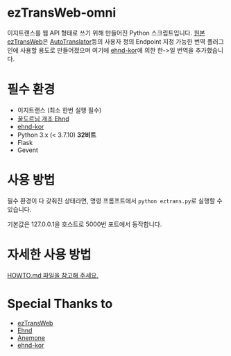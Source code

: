 # ezTransWeb-omni
이지트랜스를 웹 API 형태로 쓰기 위해 만들어진 Python 스크립트입니다. [원본 ezTransWeb](https://github.com/HelloKS/ezTransWeb)은 [AutoTranslator](https://github.com/bbepis/XUnity.AutoTranslator)등의 사용자 정의 Endpoint 지정 가능한 번역 플러그인에 사용할 용도로 만들어졌으며 여기에 [ehnd-kor](https://github.com/stypr/ehnd-kor)에 의한 한->일 번역을 추가했습니다.

# 필수 환경
* 이지트랜스 (최소 한번 실행 필수)
* [꿀도르님 개조 Ehnd](https://blog.naver.com/waltherp38/221062272423)
* [ehnd-kor](https://github.com/stypr/ehnd-kor)
* Python 3.x (< 3.7.10) **32비트** 
* Flask
* Gevent
# 사용 방법
필수 환경이 다 갖춰진 상태라면, 명령 프롬프트에서 `python eztrans.py`로 실행할 수 있습니다.

기본값은 127.0.0.1을 호스트로 5000번 포트에서 동작합니다.
# 자세한 사용 방법
[HOWTO.md 파일을 참고해 주세요.](https://github.com/FENRlR/ezTransWeb-omni/blob/master/HOWTO.md)
# Special Thanks to
* [ezTransWeb](https://github.com/HelloKS/ezTransWeb)
* [Ehnd](https://github.com/sokcuri/ehnd)
* [Anemone](https://github.com/sokcuri/anemone)
* [ehnd-kor](https://github.com/stypr/ehnd-kor)
